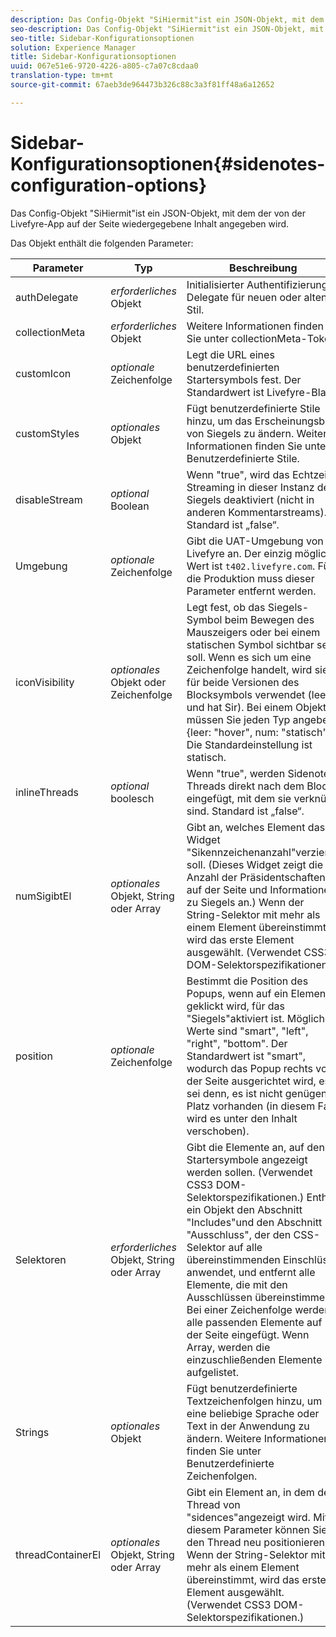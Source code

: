 ```yaml
---
description: Das Config-Objekt "SiHiermit"ist ein JSON-Objekt, mit dem der von der Livefyre-App auf der Seite wiedergegebene Inhalt angegeben wird.
seo-description: Das Config-Objekt "SiHiermit"ist ein JSON-Objekt, mit dem der von der Livefyre-App auf der Seite wiedergegebene Inhalt angegeben wird.
seo-title: Sidebar-Konfigurationsoptionen
solution: Experience Manager
title: Sidebar-Konfigurationsoptionen
uuid: 067e51e6-9720-4226-a805-c7a07c8cdaa0
translation-type: tm+mt
source-git-commit: 67aeb3de964473b326c88c3a3f81ff48a6a12652

---
```



# Sidebar-Konfigurationsoptionen{#sidenotes-configuration-options}

Das Config-Objekt "SiHiermit"ist ein JSON-Objekt, mit dem der von der Livefyre-App auf der Seite wiedergegebene Inhalt angegeben wird.

Das Objekt enthält die folgenden Parameter:

| Parameter | Typ | Beschreibung |
|--- |--- |--- |
| authDelegate | *erforderliches* Objekt | Initialisierter Authentifizierungs-Delegate für neuen oder alten Stil. |
| collectionMeta | *erforderliches* Objekt | Weitere Informationen finden Sie unter collectionMeta-Token. |
| customIcon | *optionale* Zeichenfolge | Legt die URL eines benutzerdefinierten Startersymbols fest. Der Standardwert ist Livefyre-Blase. |
| customStyles | *optionales* Objekt | Fügt benutzerdefinierte Stile hinzu, um das Erscheinungsbild von Siegels zu ändern. Weitere Informationen finden Sie unter Benutzerdefinierte Stile. |
| disableStream | *optional* Boolean | Wenn "true", wird das Echtzeit-Streaming in dieser Instanz des Siegels deaktiviert (nicht in anderen Kommentarstreams). Standard ist „false“. |
| Umgebung | *optionale* Zeichenfolge | Gibt die UAT-Umgebung von Livefyre an. Der einzig mögliche Wert ist `t402.livefyre.com`. Für die Produktion muss dieser Parameter entfernt werden. |
| iconVisibility | *optionales* Objekt oder Zeichenfolge | Legt fest, ob das Siegels-Symbol beim Bewegen des Mauszeigers oder bei einem statischen Symbol sichtbar sein soll. Wenn es sich um eine Zeichenfolge handelt, wird sie für beide Versionen des Blocksymbols verwendet (leer und hat Sir). Bei einem Objekt müssen Sie jeden Typ angeben: {leer: "hover", num: "statisch"}. Die Standardeinstellung ist statisch. |
| inlineThreads | *optional* boolesch | Wenn "true", werden Sidenote-Threads direkt nach dem Block eingefügt, mit dem sie verknüpft sind. Standard ist „false“. |
| numSigibtEl | *optionales* Objekt, String oder Array | Gibt an, welches Element das Widget "Sikennzeichenanzahl"verzieren soll. (Dieses Widget zeigt die Anzahl der Präsidentschaften auf der Seite und Informationen zu Siegels an.) Wenn der String-Selektor mit mehr als einem Element übereinstimmt, wird das erste Element ausgewählt. (Verwendet CSS3 DOM-Selektorspezifikationen.) |
| position | *optionale* Zeichenfolge | Bestimmt die Position des Popups, wenn auf ein Element geklickt wird, für das "Siegels"aktiviert ist. Mögliche Werte sind "smart", "left", "right", "bottom". Der Standardwert ist "smart", wodurch das Popup rechts von der Seite ausgerichtet wird, es sei denn, es ist nicht genügend Platz vorhanden (in diesem Fall wird es unter den Inhalt verschoben). |
| Selektoren | *erforderliches* Objekt, String oder Array | Gibt die Elemente an, auf denen Startersymbole angezeigt werden sollen. (Verwendet CSS3 DOM-Selektorspezifikationen.) Enthält ein Objekt den Abschnitt "Includes"und den Abschnitt "Ausschluss", der den CSS-Selektor auf alle übereinstimmenden Einschlüsse anwendet, und entfernt alle Elemente, die mit den Ausschlüssen übereinstimmen. Bei einer Zeichenfolge werden alle passenden Elemente auf der Seite eingefügt. Wenn Array, werden die einzuschließenden Elemente aufgelistet. |
| Strings | *optionales* Objekt | Fügt benutzerdefinierte Textzeichenfolgen hinzu, um eine beliebige Sprache oder Text in der Anwendung zu ändern. Weitere Informationen finden Sie unter Benutzerdefinierte Zeichenfolgen. |
| threadContainerEl | *optionales* Objekt, String oder Array | Gibt ein Element an, in dem der Thread von "sidences"angezeigt wird. Mit diesem Parameter können Sie den Thread neu positionieren. Wenn der String-Selektor mit mehr als einem Element übereinstimmt, wird das erste Element ausgewählt. (Verwendet CSS3 DOM-Selektorspezifikationen.) |

